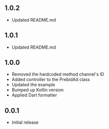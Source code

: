 ## 1.0.2

* Updated README.md

## 1.0.1

* Updated README.md

## 1.0.0

* Removed the hardcoded method channel's ID
* Added controller to the PrebidAd class
* Updated the example
* Bumped up Kotlin version
* Applied Dart formatter

## 0.0.1

* Initial release

